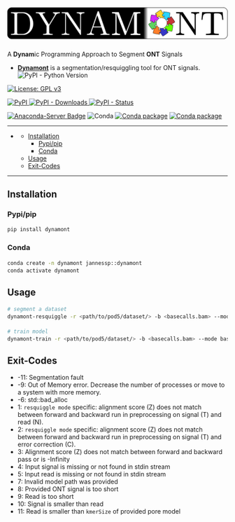 # ![Alt text](figures/logo.png)

A **Dynam**ic Programming Approach to Segment **ONT** Signals

- [**Dynamont**](https://github.com/JannesSP/dynamont) is a segmentation/resquiggling tool for ONT signals. ![PyPI - Python Version](https://img.shields.io/pypi/pyversions/dynamont)

[![License: GPL v3](https://img.shields.io/badge/License-GPL%20v3-teal.svg)](https://www.gnu.org/licenses/gpl-3.0)

[![PyPI](https://img.shields.io/pypi/v/dynamont) ![PyPI - Downloads](https://img.shields.io/pypi/dm/dynamont) ![PyPI - Status](https://img.shields.io/pypi/status/dynamont)](https://pypi.org/project/dynamont/)

[![Anaconda-Server Badge](https://anaconda.org/jannessp/dynamont/badges/version.svg)](https://anaconda.org/jannessp/dynamont) ![Conda](https://img.shields.io/conda/dn/jannessp/dynamont) [![Conda package](https://anaconda.org/jannessp/dynamont/badges/latest_release_date.svg)](https://anaconda.org/jannessp/dynamont) [![Conda package](https://anaconda.org/jannessp/dynamont/badges/platforms.svg)](https://anaconda.org/jannessp/dynamont)

<!-- [![DOI](https://zenodo.org/badge/633012569.svg)](https://zenodo.org/badge/latestdoi/633012569) -->

---

- [](#)
  - [Installation](#installation)
    - [Pypi/pip](#pypipip)
    - [Conda](#conda)
  - [Usage](#usage)
  - [Exit-Codes](#exit-codes)

---

## Installation

### Pypi/pip

```bash
pip install dynamont
```

### Conda

```bash
conda create -n dynamont jannessp::dynamont
conda activate dynamont
```

## Usage

```bash
# segment a dataset
dynamont-resquiggle -r <path/to/pod5/dataset/> -b <basecalls.bam> --mode basic --model_path <path/to/model> -o <output.csv> -p <pore>

# train model
dynamont-train -r <path/to/pod5/dataset/> -b <basecalls.bam> --mode basic --model_path <path/to/init/model> -o <output/path> -p <pore>
```

## Exit-Codes

- -11: Segmentation fault
- -9: Out of Memory error. Decrease the number of processes or move to a system with more memory.
- -6: std::bad_alloc
- 1: `resquiggle mode` specific: alignment score (Z) does not match between forward and backward run in preprocessing on signal (T) and read (N).
- 2: `resquiggle mode` specific: alignment score (Z) does not match between forward and backward run in preprocessing on signal (T) and error correction (C).
- 3: Alignment score (Z) does not match between forward and backward pass or is -Infinity
- 4: Input signal is missing or not found in stdin stream
- 5: Input read is missing or not found in stdin stream
- 7: Invalid model path was provided
- 8: Provided ONT signal is too short
- 9: Read is too short
- 10: Signal is smaller than read
- 11: Read is smaller than `kmerSize` of provided pore model
